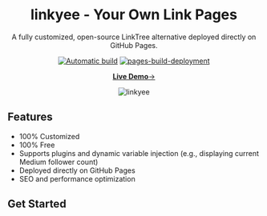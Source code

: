 <!-- markdownlint-disable-next-line -->
<div align="center">

  <!-- markdownlint-disable-next-line -->
  # linkyee - Your Own Link Pages

  A fully customized, open-source LinkTree alternative deployed directly on GitHub Pages.

  [![Automatic build](https://github.com/ZhgChgLi/linkyee/actions/workflows/build.yml/badge.svg)](https://github.com/ZhgChgLi/linkyee/actions/workflows/build.yml) [![pages-build-deployment](https://github.com/ZhgChgLi/linkyee/actions/workflows/pages/pages-build-deployment/badge.svg)](https://github.com/ZhgChgLi/linkyee/actions/workflows/pages/pages-build-deployment)

  [**Live Demo**→](https://zhgchg.li/linkyee/)

  ![linkyee](https://github.com/user-attachments/assets/66e01d38-36bf-4cfc-8461-968947f5712c)

</div>

## Features

- 100% Customized
- 100% Free
- Supports plugins and dynamic variable injection (e.g., displaying current Medium follower count)
- Deployed directly on GitHub Pages
- SEO and performance optimization

## Get Started

